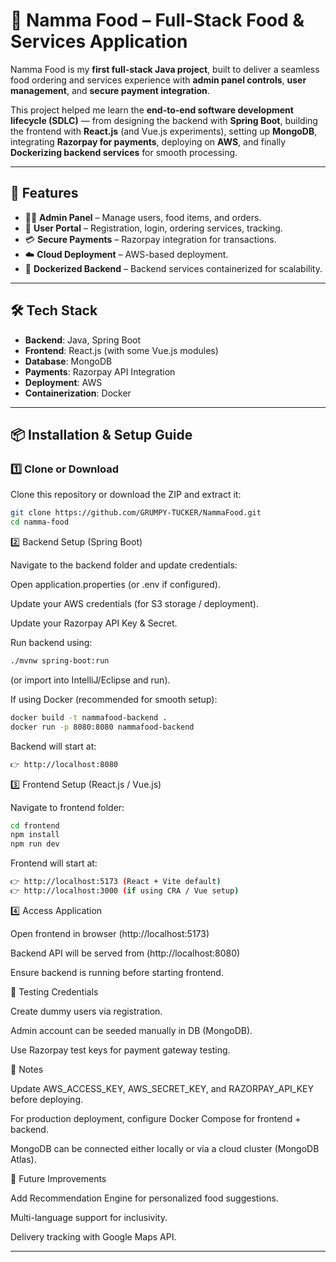 # 🍴 Namma Food – Full-Stack Food & Services Application  

Namma Food is my **first full-stack Java project**, built to deliver a seamless food ordering and services experience with **admin panel controls**, **user management**, and **secure payment integration**.  

This project helped me learn the **end-to-end software development lifecycle (SDLC)** — from designing the backend with **Spring Boot**, building the frontend with **React.js** (and Vue.js experiments), setting up **MongoDB**, integrating **Razorpay for payments**, deploying on **AWS**, and finally **Dockerizing backend services** for smooth processing.  

---

## 🚀 Features
- 👨‍💻 **Admin Panel** – Manage users, food items, and orders.  
- 🍔 **User Portal** – Registration, login, ordering services, tracking.  
- 💳 **Secure Payments** – Razorpay integration for transactions.  
- ☁️ **Cloud Deployment** – AWS-based deployment.  
- 🐳 **Dockerized Backend** – Backend services containerized for scalability.  

---

## 🛠️ Tech Stack
- **Backend**: Java, Spring Boot  
- **Frontend**: React.js (with some Vue.js modules)  
- **Database**: MongoDB  
- **Payments**: Razorpay API Integration  
- **Deployment**: AWS  
- **Containerization**: Docker  

---

## 📦 Installation & Setup Guide  

### 1️⃣ Clone or Download  
Clone this repository or download the ZIP and extract it:  
```bash
git clone https://github.com/GRUMPY-TUCKER/NammaFood.git
cd namma-food
```
2️⃣ Backend Setup (Spring Boot)

Navigate to the backend folder and update credentials:

Open application.properties (or .env if configured).

Update your AWS credentials (for S3 storage / deployment).

Update your Razorpay API Key & Secret.

Run backend using:
```bash
./mvnw spring-boot:run
```

(or import into IntelliJ/Eclipse and run).

If using Docker (recommended for smooth setup):
```bash
docker build -t nammafood-backend .
docker run -p 8080:8080 nammafood-backend
```

Backend will start at:
```bash
👉 http://localhost:8080
```

3️⃣ Frontend Setup (React.js / Vue.js)

Navigate to frontend folder:

```bash
cd frontend
npm install
npm run dev

```
Frontend will start at:
```bash
👉 http://localhost:5173 (React + Vite default)
👉 http://localhost:3000 (if using CRA / Vue setup)
```
4️⃣ Access Application

Open frontend in browser (http://localhost:5173)

Backend API will be served from (http://localhost:8080)

Ensure backend is running before starting frontend.

🧪 Testing Credentials

Create dummy users via registration.

Admin account can be seeded manually in DB (MongoDB).

Use Razorpay test keys for payment gateway testing.

📌 Notes

Update AWS_ACCESS_KEY, AWS_SECRET_KEY, and RAZORPAY_API_KEY before deploying.

For production deployment, configure Docker Compose for frontend + backend.

MongoDB can be connected either locally or via a cloud cluster (MongoDB Atlas).

🌟 Future Improvements

Add Recommendation Engine for personalized food suggestions.

Multi-language support for inclusivity.

Delivery tracking with Google Maps API.


---


